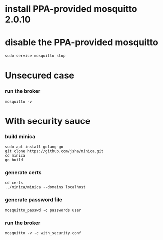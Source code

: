 # install PPA-provided mosquitto 2.0.10

# disable the PPA-provided mosquitto
```
sudo service mosquitto stop
```

# Unsecured case

### run the broker
```
mosquitto -v
```

# With security sauce

### build minica
```
sudo apt install golang-go
git clone https://github.com/jsha/minica.git
cd minica
go build
```

### generate certs
```
cd certs
../minica/minica --domains localhost
```

### generate password file
```
mosquitto_passwd -c passwords user
```

### run the broker
```
mosquitto -v -c with_security.conf
```
